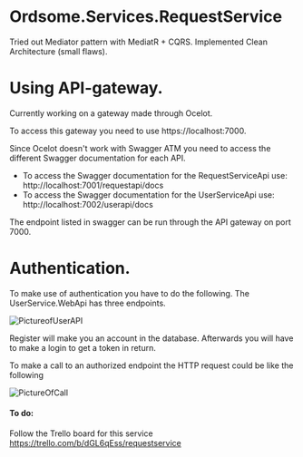 # Ordsome.Services.RequestService

Tried out Mediator pattern with MediatR + CQRS. Implemented Clean Architecture (small flaws).

# Using API-gateway.

Currently working on a gateway made through Ocelot.

To access this gateway you need to use https://localhost:7000.

Since Ocelot doesn't work with Swagger ATM you need to access the different Swagger documentation for each API.

- To access the Swagger documentation for the RequestServiceApi use: http://localhost:7001/requestapi/docs
- To access the Swagger documentation for the UserServiceApi use: http://localhost:7002/userapi/docs

The endpoint listed in swagger can be run through the API gateway on port 7000. 

# Authentication.

To make use of authentication you have to do the following. 
The UserService.WebApi has three endpoints.

![PictureofUserAPI](https://i.imgur.com/pDbBWai.png)

Register will make you an account in the database. Afterwards you will have to make a login to get a token in return.

To make a call to an authorized endpoint the HTTP request could be like the following

![PictureOfCall](https://i.imgur.com/QbrPiSI.png)

#### To do: 
Follow the Trello board for this service
https://trello.com/b/dGL6qEss/requestservice
